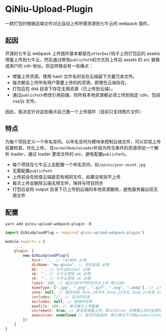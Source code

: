 # QiNiu-Upload-Plugin

一款打包时根据远端文件对比自动上传所需资源到七牛云的 webpack 插件。

## 起因

开源的七牛云 webpack 上传插件基本都是在`afterEmit`钩子上将打包后的 assets 增量上传到七牛云，然后通过修改`publicPath`的方式将上传后 assets 的 src 替换成用户的 cdn 地址。但这样做会有一些痛点：

- 增量上传资源，使用 hash 文件名时会在云端留下大量冗余文件。
- 每次都会上传所有用户需要上传的的资源，即使在云端存在。
- 打包后在 dist 目录下存在无用资源（已上传到云端）。
- 通过`publicPath`修改引用前缀，则所有本地资源都必须上传到指定 cdn，包括 css/js 文件。

因此，我决定针对这些痛点自己撸一个上传插件（目前只支持图片文件）

## 特点

为每个项目定义一个命名空间，以命名空间为模块来控制云端文件，可以实现上传前置检查，优化上传。
在`normalModuleLoader`阶段为符合条件的资源添加一个解析 loader，通过 loader 更改文件的 src，避免配置`publicPath`。

- 每个项目在七牛云上会配置一个命名空间，如`/qiniu/your-asset.jpg`
- 无需配置`publicPath`
- 上传前会先检查云端是否有相同文件，如果没有则不上传
- 每次上传会删除云端无用文件，保持与项目同步
- 打包后会将 output 目录下已上传到云端的本地资源删除，避免服务器出现无用文件

## 配置

```base
yarn add qiniu-upload-webpack-plugin -D
```

```js
import QiNiuUploadPlug = require('qiniu-upload-webpack-plugin')

module.exports = {
    ...,
    plugin: [
        new QiNiuUploadPlug({
            host: '',  // cdn域名 必填
            dirName: "my-qiniu", // 项目前缀 必填
            bk: '', // 七牛云bucket 必填
            ak: '', // 七牛云登陆 ak 必填
            sk: '', // 七牛云登陆 sk 必填
            limit: 100, // 超过100字节的文件才上传 默认100
            mimeType: [".jpg", ".png", ".gif", ".svg", ".webp"], // 上传的文件后缀
            zone: null, // 储存机房 Zone_z0华东 Zone_z1华北 Zone_z2华南 Zone_na0北美
            includes: "/", // 包含的目录
            excludes: null, // 排除的目录
            maxFile: 100, // 单次最大上传数量
            increment: true, // 是否是增量上传，默认为true，非增量上传时会删除云端dirName下旧的无用文件
            execution: undefined // 是否开启插件，默认情况下只有production环境执行插件上传任务
        })
    ]
}

```
